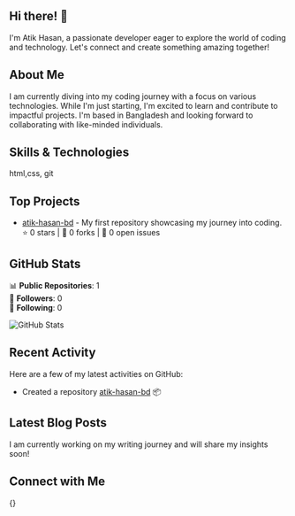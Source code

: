 ## Hi there! 👋

I'm Atik Hasan, a passionate developer eager to explore the world of coding and technology. Let's connect and create something amazing together!

## About Me

I am currently diving into my coding journey with a focus on various technologies. While I'm just starting, I'm excited to learn and contribute to impactful projects. I'm based in Bangladesh and looking forward to collaborating with like-minded individuals.

## Skills & Technologies

html,css, git

## Top Projects

- [atik-hasan-bd](https://github.com/atik-hasan-bd/atik-hasan-bd) - My first repository showcasing my journey into coding. ⭐️ 0 stars | 📂 0 forks | 🔧 0 open issues

## GitHub Stats

📊 **Public Repositories**: 1  
👥 **Followers**: 0  
👤 **Following**: 0  

![GitHub Stats](https://github-readme-stats.vercel.app/api?username=atik-hasan-bd&show_icons=true&theme=radical)

## Recent Activity

Here are a few of my latest activities on GitHub:
- Created a repository [atik-hasan-bd](https://github.com/atik-hasan-bd/atik-hasan-bd) 📦

## Latest Blog Posts

I am currently working on my writing journey and will share my insights soon!

## Connect with Me

{}

